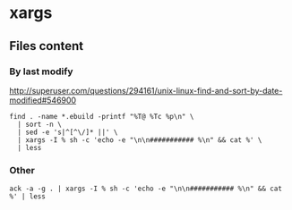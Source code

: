 <!-- -*- coding: utf-8; -*- -->

xargs
=====

Files content
-------------

### By last modify

<http://superuser.com/questions/294161/unix-linux-find-and-sort-by-date-modified#546900>

    find . -name *.ebuild -printf "%T@ %Tc %p\n" \
      | sort -n \
      | sed -e 's|^[^\/]* ||' \
      | xargs -I % sh -c 'echo -e "\n\n########### %\n" && cat %' \
      | less

### Other

    ack -a -g . | xargs -I % sh -c 'echo -e "\n\n########### %\n" && cat %' | less
